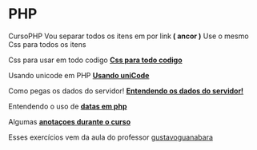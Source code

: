 # PHP
CursoPHP
Vou separar todos os itens em por link<strong> ( ancor )</strong>
Use o mesmo Css para todos os itens

Css para usar em todo codigo <strong><a href="https://github.com/AlexseySilva/PHP/blob/main/style.css">Css para todo codigo</strong></a>

<p>Usando unicode em PHP <a href="https://github.com/AlexseySilva/PHP/blob/main/unicode.php"><strong>Usando uniCode</strong></a></p>

<p>Como pegas os dados do servidor! <a href="https://github.com/AlexseySilva/PHP/blob/main/index.php"><strong>Entendendo os dados do servidor!</strong></a></p>

<p>Entendendo o uso de <a href="https://github.com/AlexseySilva/PHP/blob/main/time.php"><strong>datas em php</strong></a></p>

<p>Algumas <a href="https://github.com/AlexseySilva/PHP/blob/main/relembrar.php"><strong>anotaçoes durante o curso</strong></a></p>

  
  
  
  













Esses exercícios vem da aula do professor <a href="https://github.com/gustavoguanabara">gustavoguanabara</a>
